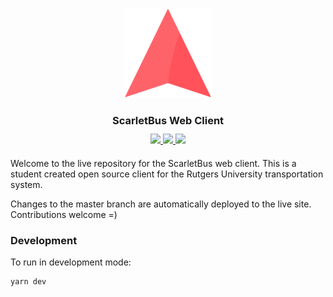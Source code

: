 <p align="center">
  <img src="/src/assets/icons/logo.svg" alt="Your image title" width="140"/>
</p>

<h3 align="center">ScarletBus Web Client</h3>
<p align="center" style="margin-top: -5px; margin-bottom: 20px;">
  
<a href="https://travis-ci.org/adam-piziak/scarletbus-web">
  <img src="https://travis-ci.org/adam-piziak/scarletbus-web.svg?branch=master">
</a>
<a href="/LICENSE">
  <img src="https://img.shields.io/badge/License-MIT-blue.svg">
</a>
<a href="https://www.scarletbus.com">
  <img src="https://img.shields.io/website/https/www.scarletbus.com.svg?label=status">
</a>
</p>
Welcome to the live repository for the ScarletBus web client. This is a student created open source client for the Rutgers University transportation system.
  
  
Changes to the master branch are automatically deployed to the live site. Contributions welcome =)

### Development
To run in development mode:
~~~~
yarn dev
~~~~
